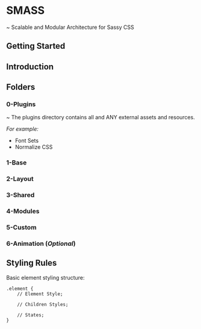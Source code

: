 # SMASS
~ Scalable and Modular Architecture for Sassy CSS

## Getting Started

## Introduction

## Folders

### 0-Plugins
~ The plugins directory contains all and ANY external assets and resources.

_For example:_
- Font Sets
- Normalize CSS

### 1-Base

### 2-Layout

### 3-Shared

### 4-Modules

### 5-Custom

### 6-Animation (_Optional_)

## Styling Rules

Basic element styling structure:
```
.element {
    // Element Style;

    // Children Styles;

    // States;
}
```

